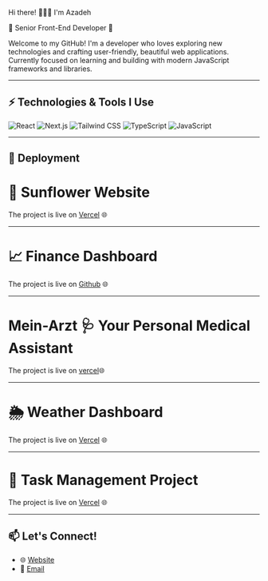Hi there! 👩🏻‍💻 I'm Azadeh

🌻 Senior Front-End Developer 🌻

Welcome to my GitHub! I'm a developer who loves exploring new technologies and crafting user-friendly, beautiful web applications. Currently focused on learning and building with modern JavaScript frameworks and libraries.

---

## ⚡ Technologies & Tools I Use

![React](https://img.shields.io/badge/-React-61DAFB?style=flat&logo=react&logoColor=white)
![Next.js](https://img.shields.io/badge/-Next.js-000000?style=flat&logo=nextdotjs&logoColor=white)
![Tailwind CSS](https://img.shields.io/badge/-Tailwind%20CSS-38B2AC?style=flat&logo=tailwind-css&logoColor=white)
![TypeScript](https://img.shields.io/badge/-TypeScript-3178C6?style=flat&logo=typescript&logoColor=white)
![JavaScript](https://img.shields.io/badge/-JavaScript-F7DF1E?style=flat&logo=javascript&logoColor=black)

---

## 🚀 Deployment

# 🌻 **Sunflower Website**
The project is live on [Vercel](https://sunflowerdev.vercel.app/) 🌐 

---

# 📈 **Finance Dashboard**
The project is live on [Github](https://github.com/frau-azadeh/finance-bourse) 🌐 

---

# Mein-Arzt  🩺 Your Personal Medical Assistant
The project is live on [vercel](https://mein-arzt.vercel.app/)🌐

---

# 🌦️ Weather Dashboard
The project is live on [Vercel](https://weather-ashy-three-72.vercel.app/) 🌐 

---

# 📝 **Task Management Project**
The project is live on [Vercel](https://task-psi-livid.vercel.app/login) 🌐 

---


## 📫 Let's Connect!

- 🌐 [Website](https://sunflower-dev.com)
- 📧 [Email](designweb.azadeh@gmail.com)

